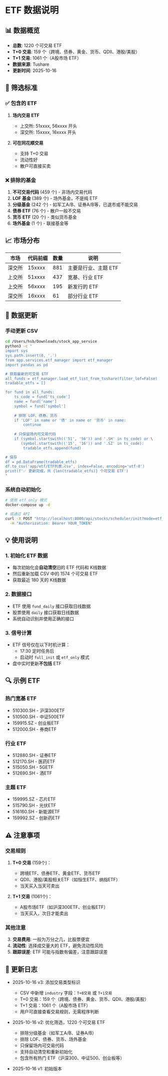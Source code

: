 # ETF 数据说明

## 📊 数据概览

- **总数**: 1220 个可交易 ETF
- **T+0 交易**: 159 个（跨境、债券、黄金、货币、QDII、港股/美股）
- **T+1 交易**: 1061 个（A股市场 ETF）
- **数据来源**: Tushare
- **更新时间**: 2025-10-16

## 🎯 筛选标准

### ✅ 包含的 ETF
1. **场内交易 ETF**
   - 上交所: 51xxxx, 56xxxx 开头
   - 深交所: 15xxxx, 16xxxx 开头

2. **可在同花顺交易**
   - 支持 T+0 交易
   - 流动性好
   - 散户可直接买卖

### ❌ 排除的基金
1. **不可交易代码** (459 个) - 非场内交易代码
2. **LOF 基金** (389 个) - 场外基金，不是纯 ETF
3. **分级基金** (242 个) - 如军工A/B、证券A/B等，已退市或不能交易
4. **债券 ETF** (76 个) - 散户一般不交易
5. **货币 ETF** (20 个) - 类似货币基金
6. **场外基金** (1 个) - 联接基金等

## 📈 市场分布

| 市场 | 代码前缀 | 数量 | 说明 |
|------|---------|------|------|
| 深交所 | 15xxxx | 881 | 主要是行业、主题 ETF |
| 上交所 | 51xxxx | 437 | 宽基、行业 ETF |
| 上交所 | 56xxxx | 195 | 新发行的 ETF |
| 深交所 | 16xxxx | 61 | 部分行业 ETF |

## 🔄 数据更新

### 手动更新 CSV
```bash
cd /Users/hsb/Downloads/stock_app_service
python3 -c "
import sys
sys.path.insert(0, '.')
from app.services.etf_manager import etf_manager
import pandas as pd

# 获取最新的可交易 ETF
all_funds = etf_manager.load_etf_list_from_tushare(filter_lof=False)
tradable_etfs = []

for fund in all_funds:
    ts_code = fund['ts_code']
    name = fund['name']
    symbol = fund['symbol']
    
    # 排除 LOF、债券、货币
    if 'LOF' in name or '债' in name or '货币' in name:
        continue
    
    # 只保留场内可交易代码
    if (symbol.startswith(('51', '56')) and '.SH' in ts_code) or \
       (symbol.startswith(('15', '16')) and '.SZ' in ts_code):
        tradable_etfs.append(fund)

# 保存
df = pd.DataFrame(tradable_etfs)
df.to_csv('app/etf/ETF列表.csv', index=False, encoding='utf-8')
print(f'✅ 更新完成，共 {len(tradable_etfs)} 个可交易 ETF')
"
```

### 系统自动初始化
```bash
# 使用 etf_only 模式
docker-compose up -d

# 或通过 API
curl -X POST "http://localhost:8000/api/stocks/scheduler/init?mode=etf_only" \
  -H "Authorization: Bearer YOUR_TOKEN"
```

## 💡 使用说明

### 1. 初始化 ETF 数据
- 每次初始化会**自动清空**旧的 ETF 代码和 K线数据
- 然后重新加载 CSV 中的 1574 个可交易 ETF
- 获取最近 180 天的 K线数据

### 2. 数据接口
- ETF 使用 `fund_daily` 接口获取日线数据
- 股票使用 `daily` 接口获取日线数据
- 系统自动识别并使用正确的接口

### 3. 信号计算
- ETF 信号仅在以下时机计算：
  - 17:30 定时任务后
  - 启动时 `full_init` 或 `etf_only` 模式
- 盘中实时更新**不包括** ETF

## 🔍 示例 ETF

### 热门宽基 ETF
- 510300.SH - 沪深300ETF
- 510500.SH - 中证500ETF
- 159915.SZ - 创业板ETF
- 512000.SH - 券商ETF

### 行业 ETF
- 512880.SH - 证券ETF
- 512170.SH - 医药ETF
- 515050.SH - 5GETF
- 512690.SH - 酒ETF

### 主题 ETF
- 159995.SZ - 芯片ETF
- 515790.SH - 光伏ETF
- 516160.SH - 新能源ETF
- 159992.SZ - 创新药ETF

## ⚠️ 注意事项

### 交易规则
1. **T+0 交易** (159个)：
   - 跨境ETF、债券ETF、黄金ETF、货币ETF
   - QDII、港股/美股相关ETF（如恒生ETF、纳指ETF）
   - 当天买入当天可卖出
   
2. **T+1 交易** (1061个)：
   - A股市场ETF（如沪深300ETF、创业板ETF）
   - 当天买入，次日才能卖出
   
### 其他注意
3. **交易费用**: 一般为万分之几，比股票便宜
4. **流动性**: 选择成交量大的 ETF，避免流动性风险
5. **跟踪误差**: ETF 可能与指数有偏差，注意跟踪误差

## 📝 更新日志

- 2025-10-16 v3: 添加交易类型标识
  - CSV 中新增 `industry` 字段：`T+0交易` 或 `T+1交易`
  - T+0 交易：159 个（跨境、债券、黄金、货币、QDII、港股/美股）
  - T+1 交易：1061 个（A股市场 ETF）
  - 用户可直接查看交易规则，无需程序判断

- 2025-10-16 v2: 优化筛选，1220 个可交易 ETF
  - 排除分级基金（如军工A/B、证券A/B）
  - 排除 LOF、债券、货币、场外基金
  - 只保留场内可交易代码
  - 支持自动清空和重新初始化
  - 包含所有热门 ETF（沪深300、中证500、创业板等）

- 2025-10-16 v1: 初始版本

